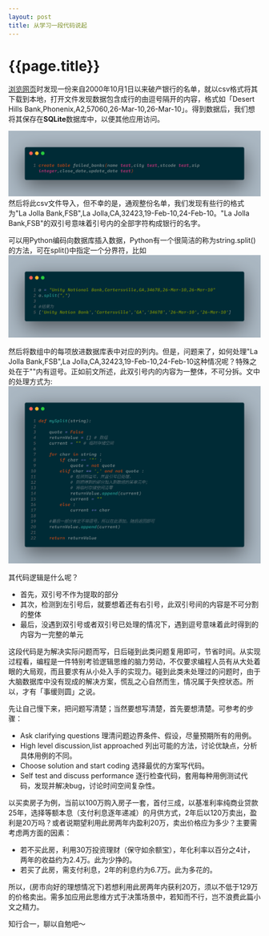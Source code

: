 ```yaml
---
layout: post
title: 从学习一段代码说起
---
```

{{page.title}}
===================
[浏览网页](https://www.raywenderlich.com/902/sqlite-tutorial-for-ios-creating-and-scripting)时发现一份来自2000年10月1日以来破产银行的名单，就以csv格式将其下载到本地，打开文件发现数据包含成行的由逗号隔开的内容，格式如「Desert Hills Bank,Phonenix,A2,57060,26-Mar-10,26-Mar-10」。得到数据后，我们想将其保存在**SQLite**数据库中，以便其他应用访问。<br/>

<img src="/images/posts/2018-05-17/create_table.png"> <br/>
然后将此csv文件导入，但不幸的是，通观整份名单，我们发现有些行的格式为"La Jolla Bank,FSB",La Jolla,CA,32423,19-Feb-10,24-Feb-10。"La Jolla Bank,FSB"的双引号意味着引号内的全部字符构成银行的名字。<br/>

可以用Python编码向数据库插入数据，Python有一个很简洁的称为string.split()的方法，可在split()中指定一个分界符，比如<br/>
<img src="/images/posts/2018-05-17/string_split.png"> <br/>

然后将数组中的每项放进数据库表中对应的列内。但是，问题来了，如何处理"La Jolla Bank,FSB",La Jolla,CA,32423,19-Feb-10,24-Feb-10这种情况呢？特殊之处在于""内有逗号。正如前文所述，此双引号内的内容为一整体，不可分拆。文中的处理方式为:<br/>
<img src="/images/posts/2018-05-17/def_mySplit.png"> <br/>

其代码逻辑是什么呢？<br/>
- 首先，双引号不作为提取的部分
- 其次，检测到左引号后，就要想着还有右引号，此双引号间的内容是不可分割的整体
- 最后，没遇到双引号或者双引号已处理的情况下，遇到逗号意味着此时得到的内容为一完整的单元

这段代码是为解决实际问题而写，日后碰到此类问题复用即可，节省时间。从实现过程看，编程是一件特别考验逻辑思维的脑力劳动，不仅要求编程人员有从大处着眼的大局观，而且要求有从小处入手的实现力。碰到此类未处理过的问题时，由于大脑数据库中没有现成的解决方案，慌乱之心自然而生，情况属于失控状态。所以，才有「事缓则圆」之说。<br/>

先让自己慢下来，把问题写清楚；当然要想写清楚，首先要想清楚。可参考的步骤：<br/>
- Ask clarifying questions 理清问题边界条件、假设，尽量预期所有的用例。
- High level discussion,list approached 列出可能的方法，讨论优缺点，分析具体用例的不同。
- Choose solution and start coding 选择最优的方案写代码。
- Self test and discuss performance 逐行检查代码，套用每种用例测试代码，发现并解决bug，讨论时间空间复杂性。

以买卖房子为例，当前以100万购入房子一套，首付三成，以基准利率纯商业贷款25年，选择等额本息（支付利息逐年递减）的月供方式，2年后以120万卖出，盈利是20万吗？或者说期望利用此房两年内盈利20万，卖出价格应为多少？主要需考虑两方面的因素：
- 若不买此房，利用30万投资理财（保守如余额宝），年化利率以百分之4计，两年的收益约为2.4万。此为少挣的。
- 若买了此房，需支付利息，2年的利息约为6.7万。此为多花的。

所以，(房市向好的理想情况下)若想利用此房两年内获利20万，须以不低于129万的价格卖出。需多加应用此思维方式于决策场景中，若知而不行，岂不浪费此篇小文之精力。<br/>

知行合一，聊以自勉吧～ <br/>
